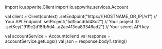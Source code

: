 import io.appwrite.Client
import io.appwrite.services.Account

val client = Client(context)
  .setEndpoint("https://[HOSTNAME_OR_IP]/v1") // Your API Endpoint
  .setProject("5df5acd0d48c2") // Your project ID
  .setKey("919c2d18fb5d4...a2ae413da83346ad2") // Your secret API key

val accountService = Account(client)
val response = accountService.getLogs()
val json = response.body?.string()